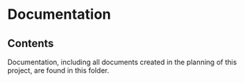 # Documentation

## Contents

Documentation, including all documents created in the planning of this project, are found in this folder.